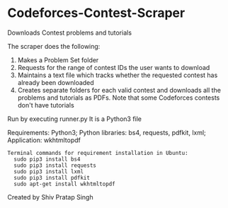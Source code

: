 # Codeforces-Contest-Scraper
Downloads Contest problems and tutorials

The scraper does the following:
  1. Makes a Problem Set folder
  2. Requests for the range of contest IDs the user wants to download
  3. Maintains a text file which tracks whether the requested contest has already been downloaded
  4. Creates separate folders for each valid contest and downloads all the problems and tutorials as PDFs. Note that some Codeforces contests don't have tutorials
  
Run by executing runner.py
It is a Python3 file

Requirements: 
    Python3;
    Python libraries: bs4, requests, pdfkit, lxml; 
    Application: wkhtmltopdf
              
    Terminal commands for requirement installation in Ubuntu:
      sudo pip3 install bs4
      sudo pip3 install requests
      sudo pip3 install lxml
      sudo pip3 install pdfkit
      sudo apt-get install wkhtmltopdf

Created by Shiv Pratap Singh
